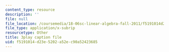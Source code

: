 ```yaml
---
content_type: resource
description: ''
file: null
file_location: /coursemedia/18-06sc-linear-algebra-fall-2011/f5191014d23e5202a52ec90a52423685_0MtwqhIwdrI.vtt
file_type: application/x-subrip
resourcetype: Other
title: 3play caption file
uid: f5191014-d23e-5202-a52e-c90a52423685
---
```

